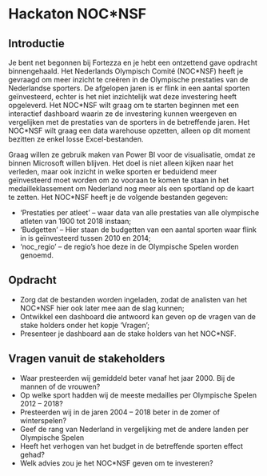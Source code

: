 # Hackaton NOC\*NSF

## Introductie

Je bent net begonnen bij Fortezza en je hebt een ontzettend gave opdracht binnengehaald. Het Nederlands Olympisch Comité (NOC\*NSF) heeft je gevraagd om meer inzicht te creëren in de Olympische prestaties van de Nederlandse sporters. De afgelopen jaren is er flink in een aantal sporten geïnvesteerd, echter is het niet inzichtelijk wat deze investering heeft opgeleverd. Het NOC\*NSF wilt graag om te starten beginnen met een interactief dashboard waarin ze de investering kunnen weergeven en vergelijken met de prestaties van de sporters in de betreffende jaren. Het NOC\*NSF wilt graag een data warehouse opzetten, alleen op dit moment bezitten ze enkel losse Excel-bestanden. 

Graag willen ze gebruik maken van Power BI voor de visualisatie, omdat ze binnen Microsoft willen blijven. Het doel is niet alleen kijken naar het verleden, maar ook inzicht in welke sporten er beduidend meer geïnvesteerd moet worden om zo vooraan te komen te staan in het medailleklassement om Nederland nog meer als een sportland op de kaart te zetten.
Het NOC\*NSF heeft je de volgende bestanden gegeven:

-	‘Prestaties per atleet’ – waar data van alle prestaties van alle olympische atleten van 1900 tot 2018 instaan;
-	‘Budgetten’ – Hier staan de budgetten van een aantal sporten waar flink in is geïnvesteerd tussen 2010 en 2014;
-	‘noc_regio’ – de regio’s hoe deze in de Olympische Spelen worden genoemd.

## Opdracht
- Zorg dat de bestanden worden ingeladen, zodat de analisten van het NOC\*NSF hier ook later mee aan de slag kunnen;
- Ontwikkel een dashboard die antwoord kan geven op de vragen van de stake holders onder het kopje ‘Vragen’;
- Presenteer je dashboard aan de stake holders van het NOC\*NSF.

## Vragen vanuit de stakeholders
- Waar presteerden wij gemiddeld beter vanaf het jaar 2000. Bij de mannen of de vrouwen?
- Op welke sport hadden wij de meeste medailles per Olympische Spelen 2012 – 2018?
- Presteerden wij in de jaren 2004 – 2018 beter in de zomer of winterspelen?
- Geef de rang van Nederland in vergelijking met de andere landen per Olympische Spelen
- Heeft het verhogen van het budget in de betreffende sporten effect gehad?
- Welk advies zou je het NOC\*NSF geven om te investeren?

